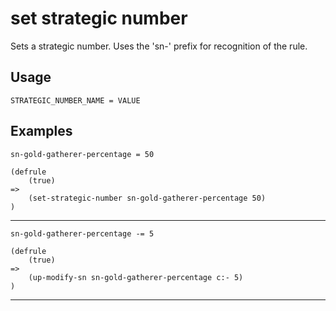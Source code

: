 # set strategic number
Sets a strategic number. Uses the 'sn-' prefix for recognition of the rule.
## Usage
```
STRATEGIC_NUMBER_NAME = VALUE
```
## Examples
```
sn-gold-gatherer-percentage = 50
```
```
(defrule
    (true)
=>
    (set-strategic-number sn-gold-gatherer-percentage 50)
)

```
---
```
sn-gold-gatherer-percentage -= 5
```
```
(defrule
    (true)
=>
    (up-modify-sn sn-gold-gatherer-percentage c:- 5)
)

```
---
